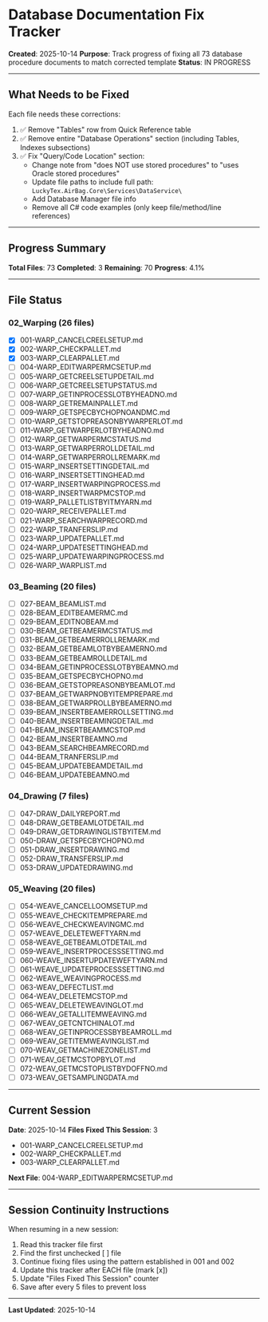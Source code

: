 # Database Documentation Fix Tracker

**Created**: 2025-10-14
**Purpose**: Track progress of fixing all 73 database procedure documents to match corrected template
**Status**: IN PROGRESS

---

## What Needs to be Fixed

Each file needs these corrections:
1. ✅ Remove "Tables" row from Quick Reference table
2. ✅ Remove entire "Database Operations" section (including Tables, Indexes subsections)
3. ✅ Fix "Query/Code Location" section:
   - Change note from "does NOT use stored procedures" to "uses Oracle stored procedures"
   - Update file paths to include full path: `LuckyTex.AirBag.Core\Services\DataService\`
   - Add Database Manager file info
   - Remove all C# code examples (only keep file/method/line references)

---

## Progress Summary

**Total Files**: 73
**Completed**: 3
**Remaining**: 70
**Progress**: 4.1%

---

## File Status

### 02_Warping (26 files)

- [x] 001-WARP_CANCELCREELSETUP.md
- [x] 002-WARP_CHECKPALLET.md
- [x] 003-WARP_CLEARPALLET.md
- [ ] 004-WARP_EDITWARPERMCSETUP.md
- [ ] 005-WARP_GETCREELSETUPDETAIL.md
- [ ] 006-WARP_GETCREELSETUPSTATUS.md
- [ ] 007-WARP_GETINPROCESSLOTBYHEADNO.md
- [ ] 008-WARP_GETREMAINPALLET.md
- [ ] 009-WARP_GETSPECBYCHOPNOANDMC.md
- [ ] 010-WARP_GETSTOPREASONBYWARPERLOT.md
- [ ] 011-WARP_GETWARPERLOTBYHEADNO.md
- [ ] 012-WARP_GETWARPERMCSTATUS.md
- [ ] 013-WARP_GETWARPERROLLDETAIL.md
- [ ] 014-WARP_GETWARPERROLLREMARK.md
- [ ] 015-WARP_INSERTSETTINGDETAIL.md
- [ ] 016-WARP_INSERTSETTINGHEAD.md
- [ ] 017-WARP_INSERTWARPINGPROCESS.md
- [ ] 018-WARP_INSERTWARPMCSTOP.md
- [ ] 019-WARP_PALLETLISTBYITMYARN.md
- [ ] 020-WARP_RECEIVEPALLET.md
- [ ] 021-WARP_SEARCHWARPRECORD.md
- [ ] 022-WARP_TRANFERSLIP.md
- [ ] 023-WARP_UPDATEPALLET.md
- [ ] 024-WARP_UPDATESETTINGHEAD.md
- [ ] 025-WARP_UPDATEWARPINGPROCESS.md
- [ ] 026-WARP_WARPLIST.md

### 03_Beaming (20 files)

- [ ] 027-BEAM_BEAMLIST.md
- [ ] 028-BEAM_EDITBEAMERMC.md
- [ ] 029-BEAM_EDITNOBEAM.md
- [ ] 030-BEAM_GETBEAMERMCSTATUS.md
- [ ] 031-BEAM_GETBEAMERROLLREMARK.md
- [ ] 032-BEAM_GETBEAMLOTBYBEAMERNO.md
- [ ] 033-BEAM_GETBEAMROLLDETAIL.md
- [ ] 034-BEAM_GETINPROCESSLOTBYBEAMNO.md
- [ ] 035-BEAM_GETSPECBYCHOPNO.md
- [ ] 036-BEAM_GETSTOPREASONBYBEAMLOT.md
- [ ] 037-BEAM_GETWARPNOBYITEMPREPARE.md
- [ ] 038-BEAM_GETWARPROLLBYBEAMERNO.md
- [ ] 039-BEAM_INSERTBEAMERROLLSETTING.md
- [ ] 040-BEAM_INSERTBEAMINGDETAIL.md
- [ ] 041-BEAM_INSERTBEAMMCSTOP.md
- [ ] 042-BEAM_INSERTBEAMNO.md
- [ ] 043-BEAM_SEARCHBEAMRECORD.md
- [ ] 044-BEAM_TRANFERSLIP.md
- [ ] 045-BEAM_UPDATEBEAMDETAIL.md
- [ ] 046-BEAM_UPDATEBEAMNO.md

### 04_Drawing (7 files)

- [ ] 047-DRAW_DAILYREPORT.md
- [ ] 048-DRAW_GETBEAMLOTDETAIL.md
- [ ] 049-DRAW_GETDRAWINGLISTBYITEM.md
- [ ] 050-DRAW_GETSPECBYCHOPNO.md
- [ ] 051-DRAW_INSERTDRAWING.md
- [ ] 052-DRAW_TRANSFERSLIP.md
- [ ] 053-DRAW_UPDATEDRAWING.md

### 05_Weaving (20 files)

- [ ] 054-WEAVE_CANCELLOOMSETUP.md
- [ ] 055-WEAVE_CHECKITEMPREPARE.md
- [ ] 056-WEAVE_CHECKWEAVINGMC.md
- [ ] 057-WEAVE_DELETEWEFTYARN.md
- [ ] 058-WEAVE_GETBEAMLOTDETAIL.md
- [ ] 059-WEAVE_INSERTPROCESSSETTING.md
- [ ] 060-WEAVE_INSERTUPDATEWEFTYARN.md
- [ ] 061-WEAVE_UPDATEPROCESSSETTING.md
- [ ] 062-WEAVE_WEAVINGPROCESS.md
- [ ] 063-WEAV_DEFECTLIST.md
- [ ] 064-WEAV_DELETEMCSTOP.md
- [ ] 065-WEAV_DELETEWEAVINGLOT.md
- [ ] 066-WEAV_GETALLITEMWEAVING.md
- [ ] 067-WEAV_GETCNTCHINALOT.md
- [ ] 068-WEAV_GETINPROCESSBYBEAMROLL.md
- [ ] 069-WEAV_GETITEMWEAVINGLIST.md
- [ ] 070-WEAV_GETMACHINEZONELIST.md
- [ ] 071-WEAV_GETMCSTOPBYLOT.md
- [ ] 072-WEAV_GETMCSTOPLISTBYDOFFNO.md
- [ ] 073-WEAV_GETSAMPLINGDATA.md

---

## Current Session

**Date**: 2025-10-14
**Files Fixed This Session**: 3
- 001-WARP_CANCELCREELSETUP.md
- 002-WARP_CHECKPALLET.md
- 003-WARP_CLEARPALLET.md

**Next File**: 004-WARP_EDITWARPERMCSETUP.md

---

## Session Continuity Instructions

When resuming in a new session:
1. Read this tracker file first
2. Find the first unchecked [ ] file
3. Continue fixing files using the pattern established in 001 and 002
4. Update this tracker after EACH file (mark [x])
5. Update "Files Fixed This Session" counter
6. Save after every 5 files to prevent loss

---

**Last Updated**: 2025-10-14
